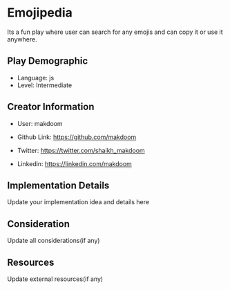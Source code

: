 # Emojipedia

Its a fun play where user can search for any emojis and can copy it or use it anywhere.

## Play Demographic

- Language: js
- Level: Intermediate

## Creator Information

- User: makdoom

- Github Link: https://github.com/makdoom

- Twitter: https://twitter.com/shaikh_makdoom

- Linkedin: https://linkedin.com/makdoom

## Implementation Details

Update your implementation idea and details here

## Consideration

Update all considerations(if any)

## Resources

Update external resources(if any)
